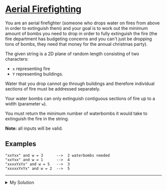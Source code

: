 # [Aerial Firefighting](https://www.codewars.com/kata/5d10d53a4b67bb00211ca8af)

You are an aerial firefighter (someone who drops water on fires from above in order to extinguish them) and your goal is
to work out the minimum amount of bombs you need to drop in order to fully extinguish the fire (the fire department has
budgeting concerns and you can't just be dropping tons of bombs, they need that money for the annual christmas party).

The given string is a 2D plane of random length consisting of two characters:

- `x` representing fire
- `Y` representing buildings.

Water that you drop cannot go through buildings and therefore individual sections of fire must be addressed separately.

Your water bombs can only extinguish contiguous sections of fire up to a width (parameter `w`).

You must return the minimum number of waterbombs it would take to extinguish the fire in the string.

**Note:** all inputs will be valid.

## Examples

    "xxYxx" and w = 3      -->  2 waterbombs needed
    "xxYxx" and w = 1      -->  4
    "xxxxYxYx" and w = 5   -->  3
    "xxxxxYxYx" and w = 2  -->  5

---

<details>
  <summary>My Solution</summary>

```js
function waterbombs(fire, w) {
  return fire
    .split("Y")
    .reduce((bombs, v) => bombs + Math.ceil(v.length / w), 0);
}
```

</details>
